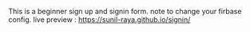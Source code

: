 This is a beginner sign up and signin form.
note to change your firbase config.
live preview : https://sunil-raya.github.io/signin/
